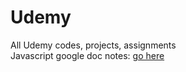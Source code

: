 # Udemy
All Udemy codes, projects, assignments
<br/>
Javascript google doc notes: [go here](https://docs.google.com/document/d/1N8RzBg834GopOVjF8RKixtfGxpQNbKpxWa7NTmGZJIo/edit?usp=sharing)
